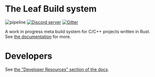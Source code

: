 # The Leaf Build system

![pipeline](https://img.shields.io/github/workflow/status/leafbuild/leafbuild/rust?label=Build&style=for-the-badge)
[![Discord server](https://img.shields.io/discord/736172943759114250?color=blue&label=discord&style=for-the-badge)](https://discord.gg/KF45NYK)
[![Gitter](https://badges.gitter.im/leafbuild/community.svg)](https://gitter.im/leafbuild/community?utm_source=badge&utm_medium=badge&utm_campaign=pr-badge)

A work in progress meta build system for C/C++ projects written in Rust.
See [the documentation](https://leafbuild.github.io/) for more.

# Developers
See [the "Developer Resources" section of the docs](https://leafbuild.github.io/docs/dev/setup.html).
